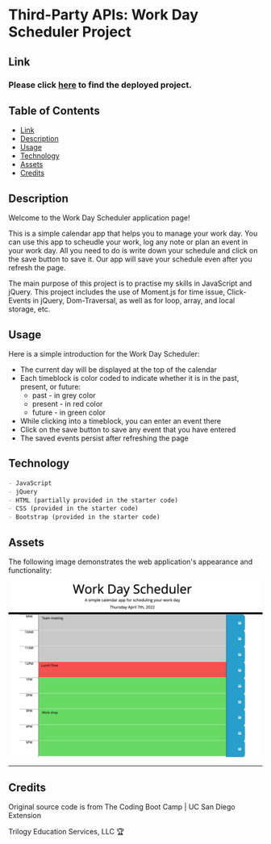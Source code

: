 # Third-Party APIs: Work Day Scheduler Project

## Link 

### Please click [here](https://qd9069.github.io/work_day_scheduler_jquery_project/) to find the deployed project.


## Table of Contents

- [Link](#link)
- [Description](#description)
- [Usage](#usage)
- [Technology](#technology)
- [Assets](#assets)
- [Credits](#credits)


## Description

Welcome to the Work Day Scheduler application page!

This is a simple calendar app that helps you to manage your work day. You can use this app to scheudle your work, log any note or plan an event in your work day. All you need to do is write down your schedule and click on the save button to save it. Our app will save your schedule even after you refresh the page. 


The main purpose of this project is to practise my skills in JavaScript and jQuery. This project includes the use of Moment.js for time issue, Click-Events in jQuery, Dom-Traversal, as well as for loop, array, and local storage, etc.


## Usage

Here is a simple introduction for the Work Day Scheduler:
- The current day will be displayed at the top of the calendar
- Each timeblock is color coded to indicate whether it is in the past, present, or future: 
    - past - in grey color
    - present - in red color
    - future - in green color
- While clicking into a timeblock, you can enter an event there
- Click on the save button to save any event that you have entered
- The saved events persist after refreshing the page


## Technology

```md
- JavaScript
- jQuery
- HTML (partially provided in the starter code)
- CSS (provided in the starter code)
- Bootstrap (provided in the starter code)
```

## Assets

The following image demonstrates the web application's appearance and functionality:

![image of the Work Day Scheduler](work-day-scheduler.png)

---
## Credits

Original source code is from The Coding Boot Camp | UC San Diego Extension

Trilogy Education Services, LLC 🏆

